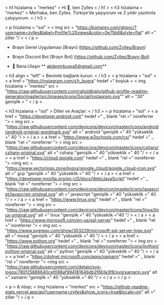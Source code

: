 < h1 hizalama = "merkez" > Hi 👋, ben Zylles < / h1 >
< h3 hizalama = "merkez" > Merhaba, ben Zylles. Türkiye'de yaşıyorum ve 2 yıldır yazılımla çalışıyorum. < / h3 >

< p hizalama = "sol" > < img src = "https://komarev.com/ghpvc/?username=zylles&label=Profile%20views&color=0e75b6&style=flat" alt =" ziller "/ > < / p >

- Brayn Genel Uygulaması [Brayn] (https://github.com/Zylles/Brayn)

- Brayn Discord Bot [Brayn Bot] (https://github.com/Zylles/Brayn-Bot)

- 💬 Bana Ulaşın ** akdemirbugra5@gmail.com**

< h3 align = "left" > Benimle bağlantı kurun: < / h3 >
< p hizalama = "sol" >
< a href = "https://instagram.com/s1r_bugra" hedef =" boşluk > < img hizalama = "merkez" src = "https://raw.githubusercontent.com/rahuldkjain/github-profile-readme-generator/master/src/images/icons/Social/instagram.svg"" alt = "30" genişlik = "
< / p >

< h3 hizalama = "sol" > Diller ve Araçlar: < / h3 >
< p hizalama = "sol" > < a href = "https://developer.android.com" hedef =" _ blank "rel =" noreferrer "> < img src = "https://raw.githubusercontent.com/devicons/devicon/master/icons/android/android-original-wordmark.svg" alt =" android "genişlik =" 40 "yükseklik =" 40 "/ > < / a > < a href = "https://www.w3schools.com/cs/" hedef =" _ blank "rel =" noreferrer "> < img src = "https://raw.githubusercontent.com/devicons/devicon/master/icons/csharp/csharp-original.svg" alt =" csharp "genişlik =" 40 "yükseklik =" 40 "/ > < / a > < a href = "https://cloud.google.com" hedef =" _ blank "rel =" noreferrer "> <img src = "https://www.vectorlogo.zone/logos/google_cloud/google_cloud-icon.svg" alt =" gcp "genişlik =" 40 "yükseklik =" 40 "/ > < / a > < a href = "https://developer.mozilla.org/en-US/docs/Web/JavaScript" hedef =" _ blank "rel =" noreferrer "> < img src = "https://raw.githubusercontent.com/devicons/devicon/master/icons/javascript/javascript-original.svg" alt =" javascript "genişlik =" 40 "yükseklik =" 40 "/ > < / a > < a href = "https://www.linux.org/" hedef =" _ blank "rel =" noreferrer "> < img src = "https://raw.githubusercontent.com/devicons/devicon/master/icons/linux/linux-original.svg" alt =" linux "genişlik =" 40 "yükseklik ="40 "/ > < / a > < a href = "https://www.microsoft.com/en-us/sql-server" hedef =" _ blank "rel =" noreferrer "> < img src = "https://www.svgrepo.com/show/303229/microsoft-sql-server-logo.svg" alt =" mssql "genişlik =" 40 "yükseklik =" 40 "/ > < / a > < a href = "https://www.python.org" hedef =" _ blank "rel =" noreferrer "> < img src = "https://raw.githubusercontent.com/devicons/devicon/master/icons/python/python-original.svg" alt =" python "genişlik =" 40 "yükseklik =" 40 "/ > < / a > < a href = "https://dotnet.microsoft.com/apps/xamarin" hedef =" _ blank "rel =" noreferrer "> <img src = "https://raw.githubusercontent.com/detain/svg-logos/780f25886640cef088af994181646db2f6b1a3f8/svg/xamarin.svg" alt =" xamarin "genişlik =" 40 "yükseklik =" 40 "/ > < / a > < / p >

< p > & nbsp; < img hizalama = "merkez" src = "https://github-readme-stats.vercel.app/api?username=zylles&show_icons=true&locale=en" alt =" ziller "/ > / p <

